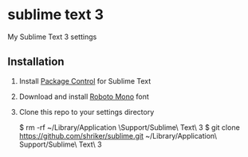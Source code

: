 # sublime text 3

My Sublime Text 3 settings

## Installation

1. Install [Package Control](https://packagecontrol.io/) for Sublime Text

1. Download and install [Roboto Mono](https://fonts.google.com/specimen/Roboto+Mono) font

1. Clone this repo to your settings directory

    $ rm -rf ~/Library/Application \Support/Sublime\ Text\ 3
    $ git clone https://github.com/shriker/sublime.git ~/Library/Application\ Support/Sublime\ Text\ 3
